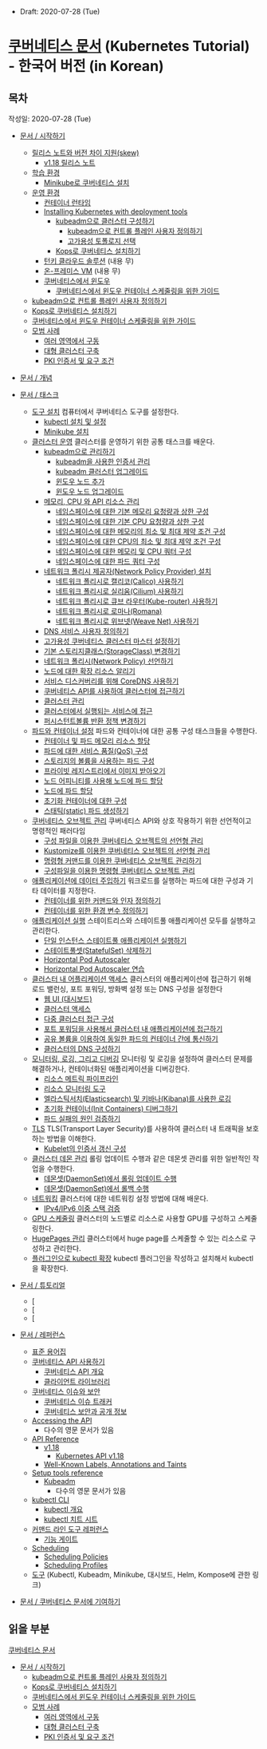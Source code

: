 * Draft: 2020-07-28 (Tue)

# [쿠버네티스 문서](https://kubernetes.io/ko/docs/home/) (Kubernetes Tutorial) - 한국어 버전 (in Korean)
##  목차
작성일: 2020-07-28 (Tue)
* [문서 / 시작하기](https://kubernetes.io/ko/docs/setup/)
  * [릴리스 노트와 버전 차이 지원(skew)](https://kubernetes.io/ko/docs/setup/release/)
    * [v1.18 릴리스 노트](https://kubernetes.io/ko/docs/setup/release/notes/)
  * [학습 환경](https://kubernetes.io/ko/docs/setup/learning-environment/)
    * [Minikube로 쿠버네티스 설치](https://kubernetes.io/ko/docs/setup/learning-environment/minikube/)
  * [운영 환경](https://kubernetes.io/ko/docs/setup/production-environment/)
    * [컨테이너 런타임](https://kubernetes.io/ko/docs/setup/production-environment/container-runtimes/)
    * [Installing Kubernetes with deployment tools](https://kubernetes.io/ko/docs/setup/production-environment/tools/)
      * [kubeadm으로 클러스터 구성하기](https://kubernetes.io/ko/docs/setup/production-environment/tools/kubeadm/)
        * [kubeadm으로 컨트롤 플레인 사용자 정의하기](https://kubernetes.io/ko/docs/setup/production-environment/tools/kubeadm/control-plane-flags/)
        * [고가용성 토폴로지 선택](https://kubernetes.io/ko/docs/setup/production-environment/tools/kubeadm/ha-topology/)
      * [Kops로 쿠버네티스 설치하기](https://kubernetes.io/ko/docs/setup/production-environment/tools/kops/)
    * [턴키 클라우드 솔루션](https://kubernetes.io/ko/docs/setup/production-environment/turnkey/) (내용 무)
    * [온-프레미스 VM](https://kubernetes.io/ko/docs/setup/production-environment/on-premises-vm/) (내용 무)
    * [쿠버네티스에서 윈도우](https://kubernetes.io/ko/docs/setup/production-environment/windows/)
      * [쿠버네티스에서 윈도우 컨테이너 스케줄링을 위한 가이드](https://kubernetes.io/ko/docs/setup/production-environment/windows/user-guide-windows-containers/)
  * [kubeadm으로 컨트롤 플레인 사용자 정의하기](https://kubernetes.io/ko/docs/setup/production-environment/tools/kubeadm/control-plane-flags/)
  * [Kops로 쿠버네티스 설치하기](https://kubernetes.io/ko/docs/setup/production-environment/tools/kops/)
  * [쿠버네티스에서 윈도우 컨테이너 스케줄링을 위한 가이드](https://kubernetes.io/ko/docs/setup/production-environment/windows/user-guide-windows-containers/)
  * [모범 사례](https://kubernetes.io/ko/docs/setup/best-practices/)
    * [여러 영역에서 구동](https://kubernetes.io/ko/docs/setup/best-practices/multiple-zones/)
    * [대형 클러스터 구축](https://kubernetes.io/ko/docs/setup/best-practices/cluster-large/)
    * [PKI 인증서 및 요구 조건](https://kubernetes.io/ko/docs/setup/best-practices/certificates/)
* [문서 / 개념](https://kubernetes.io/ko/docs/concepts/)
* [문서 / 태스크](https://kubernetes.io/ko/docs/tasks/)
  * [도구 설치](https://kubernetes.io/ko/docs/tasks/tools/) 컴퓨터에서 쿠버네티스 도구를 설정한다.
    * [kubectl 설치 및 설정](https://kubernetes.io/ko/docs/tasks/tools/install-kubectl/)
    * [Minikube 설치](https://kubernetes.io/ko/docs/tasks/tools/install-minikube/)
  * [클러스터 운영](https://kubernetes.io/ko/docs/tasks/administer-cluster/) 클러스터를 운영하기 위한 공통 태스크를 배운다.
    * [kubeadm으로 관리하기](https://kubernetes.io/ko/docs/tasks/administer-cluster/kubeadm/)
      * [kubeadm을 사용한 인증서 관리](https://kubernetes.io/ko/docs/tasks/administer-cluster/kubeadm/kubeadm-certs/)
      * [kubeadm 클러스터 업그레이드](https://kubernetes.io/ko/docs/tasks/administer-cluster/kubeadm/kubeadm-upgrade/)
      * [윈도우 노드 추가](https://kubernetes.io/ko/docs/tasks/administer-cluster/kubeadm/adding-windows-nodes/)
      * [윈도우 노드 업그레이드](https://kubernetes.io/ko/docs/tasks/administer-cluster/kubeadm/upgrading-windows-nodes/)
    * [메모리, CPU 와 API 리소스 관리](https://kubernetes.io/ko/docs/tasks/administer-cluster/manage-resources/)
      * [네임스페이스에 대한 기본 메모리 요청량과 상한 구성](https://kubernetes.io/ko/docs/tasks/administer-cluster/manage-resources/memory-default-namespace/)
      * [네임스페이스에 대한 기본 CPU 요청량과 상한 구성](https://kubernetes.io/ko/docs/tasks/administer-cluster/manage-resources/cpu-default-namespace/)
      * [네임스페이스에 대한 메모리의 최소 및 최대 제약 조건 구성](https://kubernetes.io/ko/docs/tasks/administer-cluster/manage-resources/memory-constraint-namespace/)
      * [네임스페이스에 대한 CPU의 최소 및 최대 제약 조건 구성](https://kubernetes.io/ko/docs/tasks/administer-cluster/manage-resources/cpu-constraint-namespace/)
      * [네임스페이스에 대한 메모리 및 CPU 쿼터 구성](https://kubernetes.io/ko/docs/tasks/administer-cluster/manage-resources/quota-memory-cpu-namespace/)
      * [네임스페이스에 대한 파드 쿼터 구성](https://kubernetes.io/ko/docs/tasks/administer-cluster/manage-resources/quota-pod-namespace/)
    * [네트워크 폴리시 제공자(Network Policy Provider) 설치](https://kubernetes.io/ko/docs/tasks/administer-cluster/network-policy-provider/)
      * [네트워크 폴리시로 캘리코(Calico) 사용하기](https://kubernetes.io/ko/docs/tasks/administer-cluster/network-policy-provider/calico-network-policy/)
      * [네트워크 폴리시로 실리움(Cilium) 사용하기](https://kubernetes.io/ko/docs/tasks/administer-cluster/network-policy-provider/cilium-network-policy/)
      * [네트워크 폴리시로 큐브 라우터(Kube-router) 사용하기](https://kubernetes.io/ko/docs/tasks/administer-cluster/network-policy-provider/kube-router-network-policy/)
      * [네트워크 폴리시로 로마나(Romana)](https://kubernetes.io/ko/docs/tasks/administer-cluster/network-policy-provider/romana-network-policy/)
      * [네트워크 폴리시로 위브넷(Weave Net) 사용하기](https://kubernetes.io/ko/docs/tasks/administer-cluster/network-policy-provider/weave-network-policy/)
    * [DNS 서비스 사용자 정의하기](https://kubernetes.io/ko/docs/tasks/administer-cluster/dns-custom-nameservers/)
    * [고가용성 쿠버네티스 클러스터 마스터 설정하기](https://kubernetes.io/ko/docs/tasks/administer-cluster/highly-available-master/)
    * [기본 스토리지클래스(StorageClass) 변경하기](https://kubernetes.io/ko/docs/tasks/administer-cluster/change-default-storage-class/)
    * [네트워크 폴리시(Network Policy) 선언하기](https://kubernetes.io/ko/docs/tasks/administer-cluster/declare-network-policy/)
    * [노드에 대한 확장 리소스 알리기](https://kubernetes.io/ko/docs/tasks/administer-cluster/extended-resource-node/)
    * [서비스 디스커버리를 위해 CoreDNS 사용하기](https://kubernetes.io/ko/docs/tasks/administer-cluster/coredns/)
    * [쿠버네티스 API를 사용하여 클러스터에 접근하기](https://kubernetes.io/ko/docs/tasks/administer-cluster/access-cluster-api/)
    * [클러스터 관리](https://kubernetes.io/ko/docs/tasks/administer-cluster/cluster-management/)
    * [클러스터에서 실행되는 서비스에 접근](https://kubernetes.io/ko/docs/tasks/administer-cluster/access-cluster-services/)
    * [퍼시스턴트볼륨 반환 정책 변경하기](https://kubernetes.io/ko/docs/tasks/administer-cluster/change-pv-reclaim-policy/)
  * [파드와 컨테이너 설정](https://kubernetes.io/ko/docs/tasks/configure-pod-container/) 파드와 컨테이너에 대한 공통 구성 태스크들을 수행한다.
    * [컨테이너 및 파드 메모리 리소스 할당](https://kubernetes.io/ko/docs/tasks/configure-pod-container/assign-memory-resource/)
    * [파드에 대한 서비스 품질(QoS) 구성](https://kubernetes.io/ko/docs/tasks/configure-pod-container/quality-service-pod/)
    * [스토리지의 볼륨을 사용하는 파드 구성](https://kubernetes.io/ko/docs/tasks/configure-pod-container/configure-volume-storage/)
    * [프라이빗 레지스트리에서 이미지 받아오기](https://kubernetes.io/ko/docs/tasks/configure-pod-container/pull-image-private-registry/)
    * [노드 어피니티를 사용해 노드에 파드 할당](https://kubernetes.io/ko/docs/tasks/configure-pod-container/assign-pods-nodes-using-node-affinity/)
    * [노드에 파드 할당](https://kubernetes.io/ko/docs/tasks/configure-pod-container/assign-pods-nodes/)
    * [초기화 컨테이너에 대한 구성](https://kubernetes.io/ko/docs/tasks/configure-pod-container/configure-pod-initialization/)
    * [스태틱(static) 파드 생성하기](https://kubernetes.io/ko/docs/tasks/configure-pod-container/static-pod/)
  * [쿠버네티스 오브젝트 관리](https://kubernetes.io/ko/docs/tasks/manage-kubernetes-objects/) 쿠버네티스 API와 상호 작용하기 위한 선언적이고 명령적인 패러다임
    * [구성 파일을 이용한 쿠버네티스 오브젝트의 선언형 관리](https://kubernetes.io/ko/docs/tasks/manage-kubernetes-objects/declarative-config/)
    * [Kustomize를 이용한 쿠버네티스 오브젝트의 선언형 관리](https://kubernetes.io/ko/docs/tasks/manage-kubernetes-objects/kustomization/)
    * [명령형 커맨드를 이용한 쿠버네티스 오브젝트 관리하기](https://kubernetes.io/ko/docs/tasks/manage-kubernetes-objects/imperative-command/)
    * [구성파일을 이용한 명령형 쿠버네티스 오브젝트 관리](https://kubernetes.io/ko/docs/tasks/manage-kubernetes-objects/imperative-config/)
  * [애플리케이션에 데이터 주입하기](https://kubernetes.io/ko/docs/tasks/inject-data-application/) 워크로드를 실행하는 파드에 대한 구성과 기타 데이터를 지정한다.
    * [컨테이너를 위한 커맨드와 인자 정의하기](https://kubernetes.io/ko/docs/tasks/inject-data-application/define-command-argument-container/)
    * [컨테이너를 위한 환경 변수 정의하기](https://kubernetes.io/ko/docs/tasks/inject-data-application/define-environment-variable-container/)
  * [애플리케이션 실행](https://kubernetes.io/ko/docs/tasks/run-application/) 스테이트리스와 스테이트풀 애플리케이션 모두를 실행하고 관리한다.
    * [단일 인스턴스 스테이트풀 애플리케이션 실행하기](https://kubernetes.io/ko/docs/tasks/run-application/run-single-instance-stateful-application/)
    * [스테이트풀셋(StatefulSet) 삭제하기](https://kubernetes.io/ko/docs/tasks/run-application/delete-stateful-set/)
    * [Horizontal Pod Autoscaler](https://kubernetes.io/ko/docs/tasks/run-application/horizontal-pod-autoscale/)
    * [Horizontal Pod Autoscaler 연습](https://kubernetes.io/ko/docs/tasks/run-application/horizontal-pod-autoscale-walkthrough/)
  * [클러스터 내 어플리케이션 액세스](https://kubernetes.io/ko/docs/tasks/access-application-cluster/) 클러스터의 애플리케이션에 접근하기 위해 로드 밸런싱, 포트 포워딩, 방화벽 설정 또는 DNS 구성을 설정한다
    * [웹 UI (대시보드)](https://kubernetes.io/ko/docs/tasks/access-application-cluster/web-ui-dashboard/)
    * [클러스터 액세스](https://kubernetes.io/ko/docs/tasks/access-application-cluster/access-cluster/)
    * [다중 클러스터 접근 구성](https://kubernetes.io/ko/docs/tasks/access-application-cluster/configure-access-multiple-clusters/)
    * [포트 포워딩을 사용해서 클러스터 내 애플리케이션에 접근하기](https://kubernetes.io/ko/docs/tasks/access-application-cluster/port-forward-access-application-cluster/)
    * [공유 볼륨을 이용하여 동일한 파드의 컨테이너 간에 통신하기](https://kubernetes.io/ko/docs/tasks/access-application-cluster/communicate-containers-same-pod-shared-volume/)
    * [클러스터의 DNS 구성하기](https://kubernetes.io/ko/docs/tasks/access-application-cluster/configure-dns-cluster/)
  * [모니터링, 로깅, 그리고 디버깅](https://kubernetes.io/ko/docs/tasks/debug-application-cluster/) 모니터링 및 로깅을 설정하여 클러스터 문제를 해결하거나, 컨테이너화된 애플리케이션을 디버깅한다.
    * [리소스 메트릭 파이프라인](https://kubernetes.io/ko/docs/tasks/debug-application-cluster/resource-metrics-pipeline/)
    * [리소스 모니터링 도구](https://kubernetes.io/ko/docs/tasks/debug-application-cluster/resource-usage-monitoring/)
    * [엘라스틱서치(Elasticsearch) 및 키바나(Kibana)를 사용한 로깅](https://kubernetes.io/ko/docs/tasks/debug-application-cluster/logging-elasticsearch-kibana/)
    * [초기화 컨테이너(Init Containers) 디버그하기](https://kubernetes.io/ko/docs/tasks/debug-application-cluster/debug-init-containers/)
    * [파드 실패의 원인 검증하기](https://kubernetes.io/ko/docs/tasks/debug-application-cluster/determine-reason-pod-failure/)
  * [TLS](https://kubernetes.io/ko/docs/tasks/tls/) TLS(Transport Layer Security)를 사용하여 클러스터 내 트래픽을 보호하는 방법을 이해한다.
    * [Kubelet의 인증서 갱신 구성](https://kubernetes.io/ko/docs/tasks/tls/certificate-rotation/)
  * [클러스터 데몬 관리](https://kubernetes.io/ko/docs/tasks/manage-daemon/) 롤링 업데이트 수행과 같은 데몬셋 관리를 위한 일반적인 작업을 수행한다.
    * [데몬셋(DaemonSet)에서 롤링 업데이트 수행](https://kubernetes.io/ko/docs/tasks/manage-daemon/update-daemon-set/)
    * [데몬셋(DaemonSet)에서 롤백 수행](https://kubernetes.io/ko/docs/tasks/manage-daemon/rollback-daemon-set/)
  * [네트워킹](https://kubernetes.io/ko/docs/tasks/network/) 클러스터에 대한 네트워킹 설정 방법에 대해 배운다.
    * [IPv4/IPv6 이중 스택 검증](https://kubernetes.io/ko/docs/tasks/network/validate-dual-stack/)
  * [GPU 스케줄링](https://kubernetes.io/ko/docs/tasks/manage-gpus/scheduling-gpus/) 클러스터의 노드별로 리소스로 사용할 GPU를 구성하고 스케줄링한다.
  * [HugePages 관리](https://kubernetes.io/ko/docs/tasks/manage-hugepages/scheduling-hugepages/) 클러스터에서 huge page를 스케줄할 수 있는 리소스로 구성하고 관리한다.
  * [플러그인으로 kubectl 확장](https://kubernetes.io/ko/docs/tasks/extend-kubectl/kubectl-plugins/) kubectl 플러그인을 작성하고 설치해서 kubectl을 확장한다.
* [문서 / 튜토리얼](https://kubernetes.io/ko/docs/tutorials/)

    * [
    * [
    * [


* [문서 / 레퍼런스](https://kubernetes.io/ko/docs/reference/)
  * [표준 용어집](https://kubernetes.io/ko/docs/reference/glossary/?fundamental=true)
  * [쿠버네티스 API 사용하기](https://kubernetes.io/ko/docs/reference/using-api/)
    * [쿠버네티스 API 개요](https://kubernetes.io/ko/docs/reference/using-api/api-overview/)
    * [클라이언트 라이브러리](https://kubernetes.io/ko/docs/reference/using-api/client-libraries/)
  * [쿠버네티스 이슈와 보안](https://kubernetes.io/ko/docs/reference/issues-security/)
    * [쿠버네티스 이슈 트래커](https://kubernetes.io/ko/docs/reference/issues-security/issues/)
    * [쿠버네티스 보안과 공개 정보](https://kubernetes.io/ko/docs/reference/issues-security/security/)
  * [Accessing the API](https://kubernetes.io/docs/reference/access-authn-authz/)
    * 다수의 영문 문서가 있음
  * [API Reference](https://kubernetes.io/docs/reference/kubernetes-api/)
    * [v1.18](https://kubernetes.io/docs/reference/kubernetes-api/api-index/)
      * [Kubernetes API v1.18](https://kubernetes.io/docs/reference/generated/kubernetes-api/v1.18/)
    * [Well-Known Labels, Annotations and Taints](https://kubernetes.io/docs/reference/kubernetes-api/labels-annotations-taints/)
  * [Setup tools reference](https://kubernetes.io/docs/reference/setup-tools/)
    * [Kubeadm](https://kubernetes.io/docs/reference/setup-tools/kubeadm/)
      * 다수의 영문 문서가 있음    
  * [kubectl CLI](https://kubernetes.io/ko/docs/reference/kubectl/)
    * [kubectl 개요](https://kubernetes.io/ko/docs/reference/kubectl/overview/)
    * [kubectl 치트 시트](https://kubernetes.io/ko/docs/reference/kubectl/cheatsheet/)
  * [커맨드 라인 도구 레퍼런스](https://kubernetes.io/ko/docs/reference/command-line-tools-reference/)
    * [기능 게이트](https://kubernetes.io/ko/docs/reference/command-line-tools-reference/feature-gates/)
  * [Scheduling](https://kubernetes.io/docs/reference/scheduling/)
    * [Scheduling Policies](https://kubernetes.io/docs/reference/scheduling/policies/)
    * [Scheduling Profiles](https://kubernetes.io/docs/reference/scheduling/profiles/)
  * [도구](https://kubernetes.io/ko/docs/reference/tools/) (Kubectl, Kubeadm, Minikube, 대시보드, Helm, Kompose에 관한 링크)
* [문서 / 쿠버네티스 문서에 기여하기](https://kubernetes.io/ko/docs/contribute/)

## 읽을 부분
[쿠버네티스 문서](https://kubernetes.io/ko/docs/home/)
* [문서 / 시작하기](https://kubernetes.io/ko/docs/setup/)
  * [kubeadm으로 컨트롤 플레인 사용자 정의하기](https://kubernetes.io/ko/docs/setup/production-environment/tools/kubeadm/control-plane-flags/)
  * [Kops로 쿠버네티스 설치하기](https://kubernetes.io/ko/docs/setup/production-environment/tools/kops/)
  * [쿠버네티스에서 윈도우 컨테이너 스케줄링을 위한 가이드](https://kubernetes.io/ko/docs/setup/production-environment/windows/user-guide-windows-containers/)
  * [모범 사례](https://kubernetes.io/ko/docs/setup/best-practices/)
    * [여러 영역에서 구동](https://kubernetes.io/ko/docs/setup/best-practices/multiple-zones/)
    * [대형 클러스터 구축](https://kubernetes.io/ko/docs/setup/best-practices/cluster-large/)
    * [PKI 인증서 및 요구 조건](https://kubernetes.io/ko/docs/setup/best-practices/certificates/)
